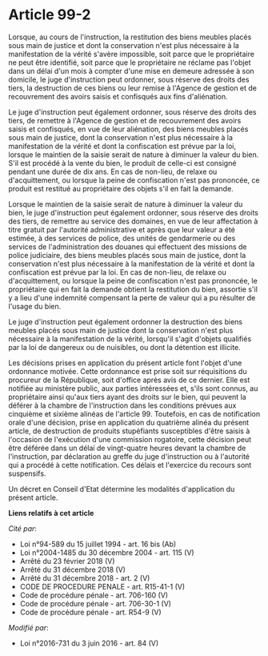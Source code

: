 # Article 99-2

Lorsque, au cours de l'instruction, la restitution des biens meubles placés sous main de justice et dont la conservation
n'est plus nécessaire à la manifestation de la vérité s'avère impossible, soit parce que le propriétaire ne peut être
identifié, soit parce que le propriétaire ne réclame pas l'objet dans un délai d'un mois à compter d'une mise en demeure
adressée à son domicile, le juge d'instruction peut ordonner, sous réserve des droits des tiers, la destruction de ces biens
ou leur remise à l'Agence de gestion et de recouvrement des avoirs saisis et confisqués aux fins d'aliénation. 

Le juge d'instruction peut également ordonner, sous réserve des droits des tiers, de remettre à l'Agence de gestion et de
recouvrement des avoirs saisis et confisqués, en vue de leur aliénation, des biens meubles placés sous main de justice, dont
la conservation n'est plus nécessaire à la manifestation de la vérité et dont la confiscation est prévue par la loi, lorsque
le maintien de la saisie serait de nature à diminuer la valeur du bien. S'il est procédé à la vente du bien, le produit de
celle-ci est consigné pendant une durée de dix ans. En cas de non-lieu, de relaxe ou d'acquittement, ou lorsque la peine de
confiscation n'est pas prononcée, ce produit est restitué au propriétaire des objets s'il en fait la demande. 

Lorsque le maintien de la saisie serait de nature à diminuer la valeur du bien, le juge d'instruction peut également
ordonner, sous réserve des droits des tiers, de remettre au service des domaines, en vue de leur affectation à titre gratuit
par l'autorité administrative et après que leur valeur a été estimée, à des services de police, des unités de gendarmerie ou
des services de l'administration des douanes qui effectuent des missions de police judiciaire, des biens meubles placés sous
main de justice, dont la conservation n'est plus nécessaire à la manifestation de la vérité et dont la confiscation est
prévue par la loi. En cas de non-lieu, de relaxe ou d'acquittement, ou lorsque la peine de confiscation n'est pas prononcée,
le propriétaire qui en fait la demande obtient la restitution du bien, assortie s'il y a lieu d'une indemnité compensant la
perte de valeur qui a pu résulter de l'usage du bien.

Le juge d'instruction peut également ordonner la destruction des biens meubles placés sous main de justice dont la
conservation n'est plus nécessaire à la manifestation de la vérité, lorsqu'il s'agit d'objets qualifiés par la loi de
dangereux ou de nuisibles, ou dont la détention est illicite. 

Les décisions prises en application du présent article font l'objet d'une ordonnance motivée. Cette ordonnance est prise soit
sur réquisitions du procureur de la République, soit d'office après avis de ce dernier. Elle est notifiée au ministère
public, aux parties intéressées et, s'ils sont connus, au propriétaire ainsi qu'aux tiers ayant des droits sur le bien, qui
peuvent la déférer à la chambre de l'instruction dans les conditions prévues aux cinquième et sixième alinéas de l'article
99. Toutefois, en cas de notification orale d'une décision, prise en application du quatrième alinéa du présent article, de
destruction de produits stupéfiants susceptibles d'être saisis à l'occasion de l'exécution d'une commission rogatoire, cette
décision peut être déférée dans un délai de vingt-quatre heures devant la chambre de l'instruction, par déclaration au greffe
du juge d'instruction ou à l'autorité qui a procédé à cette notification. Ces délais et l'exercice du recours sont
suspensifs. 

Un décret en Conseil d'Etat détermine les modalités d'application du présent article.

**Liens relatifs à cet article**

_Cité par_:

  - Loi n°94-589 du 15 juillet 1994 - art. 16 bis (Ab)
  - Loi n°2004-1485 du 30 décembre 2004 - art. 115 (V)
  - Arrêté du 23 février 2018 (V)
  - Arrêté du 31 décembre 2018 (V)
  - Arrêté du 31 décembre 2018 - art. 2 (V)
  - CODE DE PROCEDURE PENALE - art. R15-41-1 (V)
  - Code de procédure pénale - art. 706-160 (V)
  - Code de procédure pénale - art. 706-30-1 (V)
  - Code de procédure pénale - art. R54-9 (V)

_Modifié par_:

  - Loi n°2016-731 du 3 juin 2016 - art. 84 (V)
